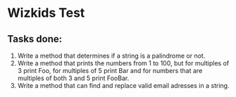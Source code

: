 # Wizkids Test

## Tasks done:

1. Write a method that determines if a string is a palindrome or not.
2. Write a method that prints the numbers from 1 to 100, but for multiples of 3 print Foo, for multiples of 5 print Bar and for numbers that are multiples of both 3 and 5 print FooBar.
3. Write a method that can find and replace valid email adresses in a string.